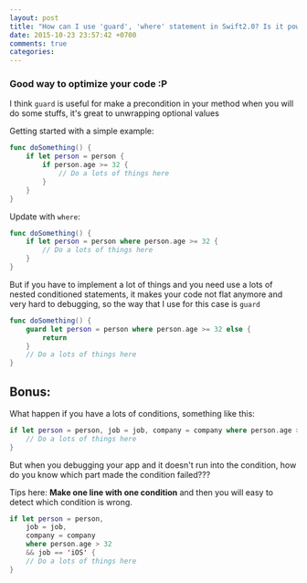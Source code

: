 ```yaml
---
layout: post
title: "How can I use 'guard', 'where' statement in Swift2.0? Is it powerful?"
date: 2015-10-23 23:57:42 +0700
comments: true
categories: 
---
```

### Good way to optimize your code :P
I think ```guard``` is useful for make a precondition in your method when you will do some stuffs, it's great to unwrapping optional values

Getting started with a simple example:

```swift
func doSomething() {
	if let person = person {
		if person.age >= 32 {
			// Do a lots of things here
		}
	}
}
```
Update with ```where```:

```swift
func doSomething() {
	if let person = person where person.age >= 32 {
		// Do a lots of things here
	}
}
```

But if you have to implement a lot of things and you need use a lots of nested conditioned statements, it makes your code not flat anymore and very hard to debugging, so the way that I use for this case is ```guard```

```swift
func doSomething() {
	guard let person = person where person.age >= 32 else {
		return
	}
	// Do a lots of things here
}
```


## Bonus:
What happen if you have a lots of conditions, something like this:

```swift
if let person = person, job = job, company = company where person.age > 32 && job == 'iOS' {
	// Do a lots of things here
} 
```

But when you debugging your app and it doesn't run into the condition, how do you know which part made the condition failed???

Tips here: **Make one line with one condition** and then you will easy to detect which condition is wrong.

```swift
if let person = person, 
	job = job, 
	company = company 
	where person.age > 32 
	&& job == 'iOS' {
	// Do a lots of things here
} 
```
